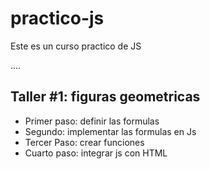 # practico-js
Este es un curso practico de JS

....

## Taller #1: figuras geometricas

- Primer paso: definir las formulas
- Segundo: implementar las formulas en Js
- Tercer Paso: crear funciones
- Cuarto paso: integrar js con HTML